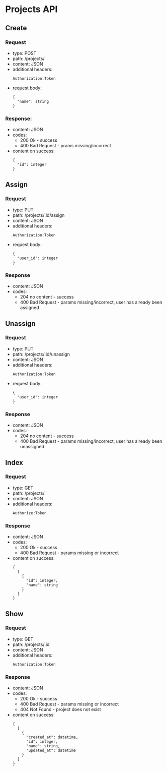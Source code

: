 # Projects API

## Create
### Request
- type: POST
- path: /projects/
- content: JSON
- additional headers:
  ```
  Authorization:Token
  ```
- request body:
  ```
  {
    "name": string
  }
  ```
  
### Response:
- content: JSON
- codes:
  - 200 Ok - success
  - 400 Bad Request - prams missing/incorrect
- content on success:
  ```
  {
    "id": integer
  }
  ```
  
## Assign
### Request
- type: PUT
- path: /projects/:id/assign
- content: JSON
- additional headers:
  ```
  Authorization:Token
  ```
- request body:
  ```
  {
    "user_id": integer
  }
  ```
  
### Response
- content: JSON
- codes:
  - 204 no content - success
  - 400 Bad Request - params missing/incorrect, user has already been assigned
  
## Unassign
### Request
- type: PUT
- path: /projects/:id/unassign
- content: JSON
- additional headers:
  ```
  Authorization:Token
  ```
- request body:
  ```
  {
    "user_id": integer
  }
  ```
### Response
- content: JSON
- codes:
  - 204 no content - success
  - 400 Bad Request - params missing/incorrect, user has already been unassigned
  
## Index
### Request
- type: GET
- path: /projects/
- content: JSON
- additional headers:
  ```
  Authorize:Token
  ```
  
### Response
- content: JSON
- codes:
  - 200 Ok - success
  - 400 Bad Request - params missing or incorrect
- content on success:
  ```
  {
    [
      {
        "id": integer,
        "name": string
      }
    ]
  }
  ```

## Show
### Request
- type: GET
- path: /projects/:id
- content: JSON
- additional headers:
  ```
  Authorization:Token
  ```
  
### Response
- content: JSON
- codes:
  - 200 Ok - success
  - 400 Bad Request - params missing or incorrect
  - 404 Not Found - project does not exist
- content on success:
  ```
  {
    [
      {
        "created_at": datetime,
        "id": integer,
        "name": string,
        "updated_at": datetime
      }
    ]
  }
  ```
